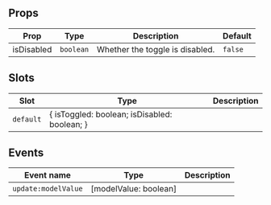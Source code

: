 <!-- This file is automatically generated, do not edit manually. -->


## Props

| Prop | Type | Description | Default |
| ---- | ---- | ----------- | ------- |
| isDisabled | `boolean` | Whether the toggle is disabled. | `false` |


## Slots

| Slot | Type | Description |
| --------- | ---- | ----------- |
| `default` | \{ isToggled: boolean; isDisabled: boolean; \} |  |


## Events

| Event name | Type | Description |
| ---------- | ---- | ----------- |
| `update:modelValue` | [modelValue: boolean] |  |

